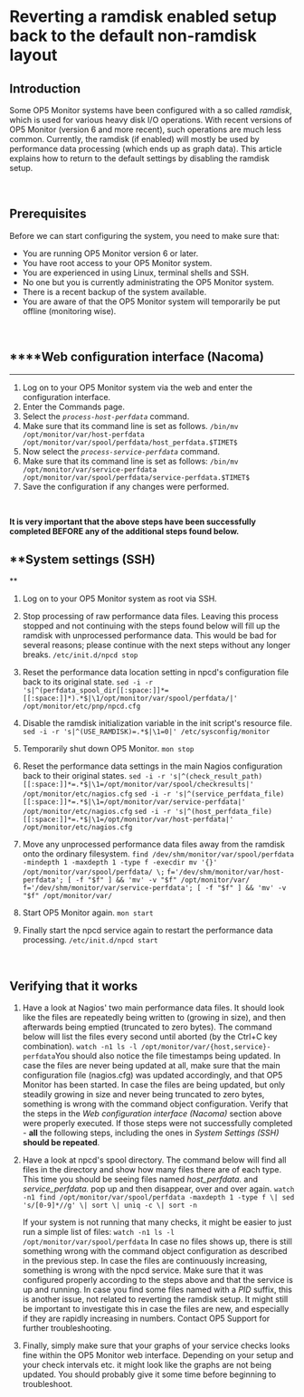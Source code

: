 # Reverting a ramdisk enabled setup back to the default non-ramdisk layout

## **Introduction**

Some OP5 Monitor systems have been configured with a so called *ramdisk*, which is used for various heavy disk I/O operations. With recent versions of OP5 Monitor (version 6 and more recent), such operations are much less common. Currently, the ramdisk (if enabled) will mostly be used by performance data processing (which ends up as graph data). This article explains how to return to the default settings by disabling the ramdisk setup.

 

## **Prerequisites**

Before we can start configuring the system, you need to make sure that:

-   You are running OP5 Monitor version 6 or later.
-   You have root access to your OP5 Monitor system.
-   You are experienced in using Linux, terminal shells and SSH.
-   No one but you is currently administrating the OP5 Monitor system.
-   There is a recent backup of the system available.
-   You are aware of that the OP5 Monitor system will temporarily be put offline (monitoring wise).

 

## ****Web configuration interface (Nacoma)
****

1.  Log on to your OP5 Monitor system via the web and enter the configuration interface.
2.  Enter the Commands page.
3.  Select the *`process-host-perfdata`* command.
4.  Make sure that its command line is set as follows.
    `/bin/mv /opt/monitor/var/host-perfdata /opt/monitor/var/spool/perfdata/host_perfdata.$TIMET$`
5.  Now select the *`process-service-perfdata`* command.
6.  Make sure that its command line is set as follows:
    `/bin/mv /opt/monitor/var/service-perfdata /opt/monitor/var/spool/perfdata/service-perfdata.$TIMET$`
7.  Save the configuration if any changes were performed.

 

**It is very important that the above steps have been successfully completed BEFORE any of the additional steps found below.**

## **System settings (SSH)
**

1.  Log on to your OP5 Monitor system as root via SSH.
2.  Stop processing of raw performance data files. Leaving this process stopped and not continuing with the steps found below will fill up the ramdisk with unprocessed performance data. This would be bad for several reasons; please continue with the next steps without any longer breaks.
    `/etc/init.d/npcd stop`
3.  Reset the performance data location setting in npcd's configuration file back to its original state.
    `sed -i -r 's|^(perfdata_spool_dir[[:space:]]*=[[:space:]]*).*$|\1/opt/monitor/var/spool/perfdata/|' /opt/monitor/etc/pnp/npcd.cfg`
4.  Disable the ramdisk initialization variable in the init script's resource file.
    `sed -i -r 's|^(USE_RAMDISK)=.*$|\1=0|' /etc/sysconfig/monitor`
5.  Temporarily shut down OP5 Monitor.
    `mon stop`
6.  Reset the performance data settings in the main Nagios configuration back to their original states.
    `sed -i -r 's|^(check_result_path)[[:space:]]*=.*$|\1=/opt/monitor/var/spool/checkresults|' /opt/monitor/etc/nagios.cfg`
    `sed -i -r 's|^(service_perfdata_file)[[:space:]]*=.*$|\1=/opt/monitor/var/service-perfdata|' /opt/monitor/etc/nagios.cfg`
    `sed -i -r 's|^(host_perfdata_file)[[:space:]]*=.*$|\1=/opt/monitor/var/host-perfdata|' /opt/monitor/etc/nagios.cfg`
7.  Move any unprocessed performance data files away from the ramdisk onto the ordinary filesystem.
    `find /dev/shm/monitor/var/spool/perfdata -mindepth 1 -maxdepth 1 -type f -execdir mv '{}' /opt/monitor/var/spool/perfdata/ \;`
    `f='/dev/shm/monitor/var/host-perfdata'; [ -f "$f" ] && 'mv' -v "$f" /opt/monitor/var/`
    `f='/dev/shm/monitor/var/service-perfdata'; [ -f "$f" ] && 'mv' -v "$f" /opt/monitor/var/`
8.  Start OP5 Monitor again.
    `mon start`
9.  Finally start the npcd service again to restart the performance data processing.
    `/etc/init.d/npcd start`

     

## **Verifying that it works**

1.  Have a look at Nagios' two main performance data files. It should look like the files are repeatedly being written to (growing in size), and then afterwards being emptied (truncated to zero bytes). The command below will list the files every second until aborted (by the Ctrl+C key combination).
    `watch -n1 ls -l /opt/monitor/var/{host,service}-perfdata`You should also notice the file timestamps being updated.
    In case the files are never being updated at all, make sure that the main configuration file (nagios.cfg) was updated accordingly, and that OP5 Monitor has been started.
    In case the files are being updated, but only steadily growing in size and never being truncated to zero bytes, something is wrong with the command object configuration. Verify that the steps in the *Web configuration interface (Nacoma)* section above were properly executed. If those steps were not successfully completed - **all** the following steps, including the ones in *System Settings (SSH)* **should be repeated**.
2.  Have a look at npcd's spool directory. The command below will find all files in the directory and show how many files there are of each type. This time you should be seeing files named *host\_perfdata.* and *service\_perfdata.* pop up and then disappear, over and over again.
    `watch -n1 find /opt/monitor/var/spool/perfdata -maxdepth 1 -type f \| sed 's/[0-9]*//g' \| sort \| uniq -c \| sort -n`

    If your system is not running that many checks, it might be easier to just run a simple list of files:
    `watch -n1 ls -l /opt/monitor/var/spool/perfdata`
    In case no files shows up, there is still something wrong with the command object configuration as described in the previous step.
    In case the files are continuously increasing, something is wrong with the npcd service. Make sure that it was configured properly according to the steps above and that the service is up and running.
    In case you find some files named with a *PID* suffix, this is another issue, not related to reverting the ramdisk setup. It might still be important to investigate this in case the files are new, and especially if they are rapidly increasing in numbers. Contact OP5 Support for further troubleshooting.

3.  Finally, simply make sure that your graphs of your service checks looks fine within the OP5 Monitor web interface. Depending on your setup and your check intervals etc. it might look like the graphs are not being updated. You should probably give it some time before beginning to troubleshoot.


